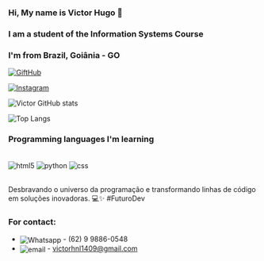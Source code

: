 ### Hi, My name is Victor Hugo 👋
### I am a student of the Information Systems Course
### I'm from Brazil, Goiânia - GO 

[![GiftHub](https://img.shields.io/badge/GitHub-100000?style=for-the-badge&logo=github&logoColor=white)](https://github.com/VictorHNL)

[![Instagram](https://img.shields.io/badge/Instagram-E4405F?style=for-the-badge&logo=instagram&logoColor=white)](https://www.instagram.com/victorhugonunes18/?next=%2F)

![Victor GitHub stats](https://github-readme-stats.vercel.app/api?username=VictorHNL&show_icons=true&theme=dark)

![Top Langs](https://github-readme-stats.vercel.app/api/top-langs/?username=VictorHNL&hide_progress=false)

### Programming languages ​​I'm learning

<div style="display: inline_block"></br>
    <img align="center" alt="html5" src="https://img.shields.io/badge/HTML5-E34F26?style=for-the-badge&logo=html5&logoColor=white" />
        <img align="center" alt="python" src="https://img.shields.io/badge/Python-14354C?style=for-the-badge&logo=python&logoColor=white" />
            <img align="center" alt="css" src="https://img.shields.io/badge/CSS-239120?&style=for-the-badge&logo=css3&logoColor=white" />
</div> </br>

Desbravando o universo da programação e transformando linhas de código em soluções inovadoras. 💻✨ #FuturoDev

### For contact:

- <img align="center" alt="Whatsapp" src="https://img.shields.io/badge/WhatsApp-25D366?style=for-the-badge&logo=whatsapp&logoColor=white" /> - (62) 9 9886-0548
- <img align="center" alt="email" src="https://img.shields.io/badge/Gmail-D14836?style=for-the-badge&logo=gmail&logoColor=white" /> - victorhnl1409@gmail.com
